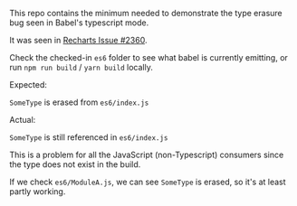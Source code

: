 This repo contains the minimum needed to demonstrate the type erasure bug seen in Babel's typescript mode.

It was seen in [Recharts Issue #2360](https://github.com/recharts/recharts/issues/2360).

Check the checked-in `es6` folder to see what babel is currently emitting, or run `npm run build` / `yarn build` locally.

Expected:

`SomeType` is erased from `es6/index.js`

Actual:

`SomeType` is still referenced in `es6/index.js`


This is a problem for all the JavaScript (non-Typescript) consumers since the type does not exist in the build. 

If we check `es6/ModuleA.js`, we can see `SomeType` is erased, so it's at least partly working.
